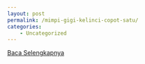 ```yaml
---
layout: post
permalink: /mimpi-gigi-kelinci-copot-satu/
categories:
    - Uncategorized
---
```


[Baca Selengkapnya](/07)